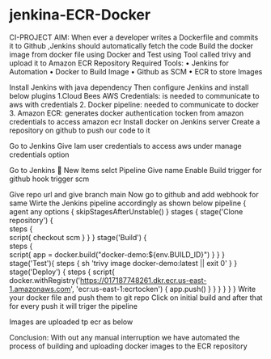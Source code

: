 # jenkina-ECR-Docker
CI-PROJECT
AIM: When ever a developer writes a Dockerfile and commits it to Github ,Jenkins should automatically fetch the code Build the docker image from docker file using Docker and Test using Tool called trivy and upload it to Amazon ECR Repository
Required Tools: 
•	Jenkins for Automation
•	Docker to Build Image
•	Github as SCM
•	ECR to store Images
 
Install Jenkins with java dependency
Then configure Jenkins and install below plugins
1.Cloud Bees AWS Credentials: is needed to communicate to aws with credentials
2. Docker pipeline: needed to communicate to docker
3. Amazon ECR: generates docker authentication tocken from amazon credentials to access amazon ecr
Install docker on Jenkins server
Create a repository on github to push our code to it
 

Go to Jenkins
Give Iam user credentials to access aws under manage credentials option
 

Go to Jenkins  New Items selct Pipeline
Give name
Enable Build trigger for github hook trigger scm
  
Give repo url and give branch main
Now go to github and add webhook for same
Wirte the Jenkins pipeline accordingly as shown below
pipeline { 
    agent any 
    options { 
        skipStagesAfterUnstable() 
    } 
    stages { 
         stage('Clone repository') {  
            steps {  
                script{ 
                checkout scm 
                } 
            } 
        } 
        stage('Build') {  
            steps {  
                script{ 
                    app = docker.build("docker-demo:${env.BUILD_ID}") 
                } 
            } 
        } 
        stage('Test'){ 
            steps { 
                sh 'trivy image docker-demo:latest || exit 0' 
            } 
        } 
        stage('Deploy') { 
            steps { 
                script{ 
                        docker.withRegistry('https://017187748261.dkr.ecr.us-east-1.amazonaws.com', 'ecr:us-east-1:ecrtocken') { 
                    app.push() 
                    } 
                } 
            } 
        } 
    } 
}
Write your docker file and push them to git repo
Click on initial build and after that for every push it will triger the pipeline
 
Images are uploaded tp ecr as below
 

Conclusion: With out any manual interruption we have automated the process of building and uploading docker images to the ECR repository

